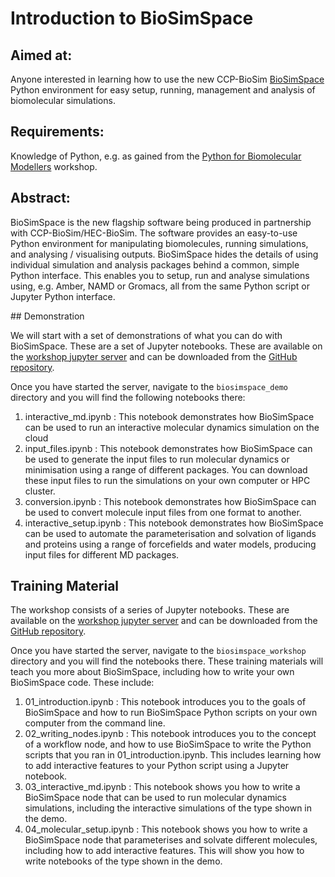 # Introduction to BioSimSpace

## Aimed at:
Anyone interested in learning how to use the new CCP-BioSim
[BioSimSpace](https://github.com/michellab/BioSimSpace) Python environment for easy setup, running, management and analysis of biomolecular simulations.

## Requirements:
Knowledge of Python, e.g. as gained from the
<a href="https://ccpbiosim.github.io/python_and_data" target="_blank">Python for Biomolecular Modellers</a> workshop.

## Abstract:
BioSimSpace is the new flagship software being produced in partnership with CCP-BioSim/HEC-BioSim. The software provides an easy-to-use Python environment for manipulating biomolecules, running simulations, and analysing / visualising outputs. BioSimSpace hides the details of using individual simulation and analysis packages behind a common, simple Python interface. This enables you to setup, run and analyse simulations using, e.g. Amber, NAMD or Gromacs, all from the same Python script or Jupyter Python interface.

## Demonstration

We will start with a set of demonstrations of what you can do with BioSimSpace. These are a set of Jupyter notebooks. These are available on the 
<a href="https://ccpbiosim.github.io/workshop/events/leeds2019/server.html" target="_blank">workshop jupyter server</a>
and can be downloaded from the <a href="https://github.com/ccpbiosim/biosimspace_workshop" target="_blank">GitHub repository</a>.

Once you have started the server, navigate to the `biosimspace_demo` directory and you will find the following notebooks there:

1. interactive_md.ipynb : This notebook demonstrates how BioSimSpace can be used to run an interactive molecular dynamics simulation on the cloud
2. input_files.ipynb : This notebook demonstrates how BioSimSpace can be used to generate the input files to run molecular dynamics or minimisation using a range of different packages. You can download these input files to run the simulations on your own computer or HPC cluster.
3. conversion.ipynb : This notebook demonstrates how BioSimSpace can be used to convert molecule input files from one format to another.
4. interactive_setup.ipynb : This notebook demonstrates how BioSimSpace can be used to automate the parameterisation and solvation of ligands and proteins using a range of forcefields and water models, producing input files for different MD packages.

## Training Material

The workshop consists of a series of Jupyter notebooks. These are available on the 
<a href="https://ccpbiosim.github.io/workshop/events/leeds2019/server.html" target="_blank">workshop jupyter server</a>
and can be downloaded from the <a href="https://github.com/ccpbiosim/biosimspace_workshop" target="_blank">GitHub repository</a>.

Once you have started the server, navigate to the `biosimspace_workshop` directory and you will find the
notebooks there. These training materials will teach you more about BioSimSpace, including how to write your own BioSimSpace code. These include:

1. 01_introduction.ipynb : This notebook introduces you to the goals of BioSimSpace and how to run BioSimSpace Python scripts on your own computer from the command line.
2. 02_writing_nodes.ipynb : This notebook introduces you to the concept of a workflow node, and how to use BioSimSpace to write the Python scripts that you ran in 01_introduction.ipynb. This includes learning how to add interactive features to your Python script using a Jupyter notebook.
3. 03_interactive_md.ipynb : This notebook shows you how to write a BioSimSpace node that can be used to run molecular dynamics simulations, including the interactive simulations of the type shown in the demo.
4. 04_molecular_setup.ipynb : This notebook shows you how to write a BioSimSpace node that parameterises and solvate different molecules, including how to add interactive features. This will show you how to write notebooks of the type shown in the demo.
